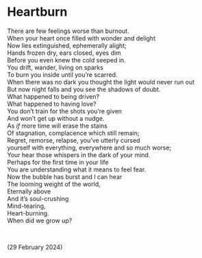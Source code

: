 # Heartburn
<!-- #QUARK live! -->

There are few feelings worse than burnout.  
When your heart once filled with wonder and delight  
Now lies extinguished, ephemerally alight;  
Hands frozen dry, ears closed, eyes dim  
Before you even knew the cold seeped in.  
You drift, wander, living on sparks  
To burn you inside until you’re scarred.  
When there was no dark you thought the light would never run out  
But now night falls and you see the shadows of doubt.  
What happened to being driven?  
What happened to having love?  
You don’t train for the shots you’re given  
And won’t get up without a nudge.  
As *if* more time will erase the stains  
Of stagnation, complacence which still remain;  
Regret, remorse, relapse, you’ve utterly cursed  
yourself with everything, everywhere and so much worse;  
Your hear those whispers in the dark of your mind.  
Perhaps for the first time in your life  
You are understanding what it means to feel fear.  
Now the bubble has burst and I can hear  
The looming weight of the world,  
Eternally above  
And it’s soul-crushing  
Mind-tearing,  
Heart-burning.  
When did we grow up?  


<br>


(29 February 2024)

<!-- #QUARK
EXPORT: poetry/heartburn
STYLE: poetry
INDEX: poetry
YEAR: 24
DEC: 2
-->
